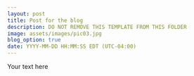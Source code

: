 ```yaml
---
layout: post
title: Post for the blog
description: DO NOT REMOVE THIS TEMPLATE FROM THIS FOLDER
image: assets/images/pic03.jpg
blog_option: true
date: YYYY-MM-DD HH:MM:SS EDT (UTC-04:00)
---
```


Your text here